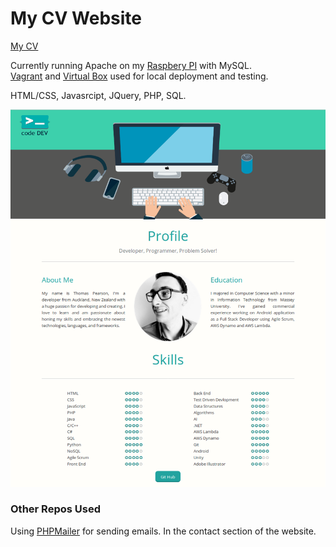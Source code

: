 # My CV Website

[My CV](http://tpcv.hopto.org)

Currently running Apache on my [Raspbery PI](https://www.raspberrypi.org/) with MySQL. </br>[Vagrant](https://www.vagrantup.com) and [Virtual Box](https://www.virtualbox.org/) used for local deployment and testing.

 HTML/CSS, Javasrcipt, JQuery, PHP,  SQL.






![Alt text](/images/webpage.png)


### Other Repos Used

Using [PHPMailer](https://github.com/Synchro/PHPMailer) for sending emails. In the contact section of the website.
 



